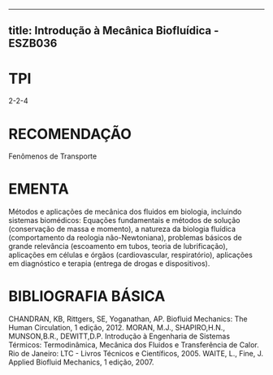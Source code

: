 
---
title: Introdução à Mecânica Biofluídica - ESZB036 
---

# TPI

2-2-4

# RECOMENDAÇÃO

Fenômenos de Transporte

# EMENTA

Métodos e aplicações de mecânica dos fluidos em biologia, incluindo sistemas biomédicos: Equações fundamentais e métodos de solução (conservação de massa e momento), a natureza da biologia fluídica (comportamento da reologia não-Newtoniana), problemas básicos de grande relevância (escoamento em tubos, teoria de lubrificação), aplicações em células e órgãos (cardiovascular, respiratório), aplicações em diagnóstico e terapia (entrega de drogas e dispositivos).

# BIBLIOGRAFIA BÁSICA

CHANDRAN, KB, Rittgers, SE, Yoganathan, AP. Biofluid Mechanics: The Human Circulation, 1 edição, 2012.
MORAN, M.J., SHAPIRO,H.N., MUNSON,B.R., DEWITT,D.P. Introdução à Engenharia de Sistemas Térmicos: Termodinâmica, Mecânica dos Fluidos e Transferência de Calor. Rio de Janeiro: LTC - Livros Técnicos e Científicos, 2005.
WAITE, L., Fine, J. Applied Biofluid Mechanics, 1 edição, 2007.
        